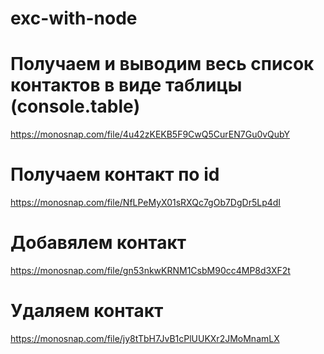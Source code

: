 # exc-with-node

# Получаем и выводим весь список контактов в виде таблицы (console.table)

https://monosnap.com/file/4u42zKEKB5F9CwQ5CurEN7Gu0vQubY

# Получаем контакт по id

https://monosnap.com/file/NfLPeMyX01sRXQc7gOb7DgDr5Lp4dI

# Добавялем контакт

https://monosnap.com/file/gn53nkwKRNM1CsbM90cc4MP8d3XF2t

# Удаляем контакт

https://monosnap.com/file/jy8tTbH7JvB1cPlUUKXr2JMoMnamLX

